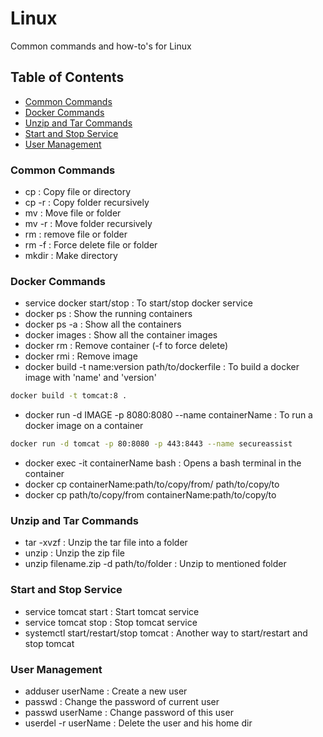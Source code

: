 # Linux
Common commands and how-to's for Linux

## Table of Contents
* [Common Commands](#common-commands)
* [Docker Commands](#docker-commands)
* [Unzip and Tar Commands](#unzip-and-tar-commands)
* [Start and Stop Service](#start-and-stop-service)
* [User Management]()


### Common Commands
* cp : Copy file or directory
* cp -r : Copy folder recursively
* mv : Move file or folder
* mv -r : Move folder recursively
* rm : remove file or folder
* rm -f : Force delete file or folder
* mkdir : Make directory


### Docker Commands
* service docker start/stop : To start/stop docker service
* docker ps : Show the running containers
* docker ps -a : Show all the containers
* docker images : Show all the container images
* docker rm : Remove container (-f to force delete)
* docker rmi : Remove image
* docker build -t name:version path/to/dockerfile : To build a docker image with 'name' and 'version'
``` bash
docker build -t tomcat:8 .
```
* docker run -d IMAGE -p 8080:8080 --name containerName : To run a docker image on a container 
``` bash
docker run -d tomcat -p 80:8080 -p 443:8443 --name secureassist
```
* docker exec -it containerName bash : Opens a bash terminal in the container
* docker cp containerName:path/to/copy/from/ path/to/copy/to
* docker cp path/to/copy/from containerName:path/to/copy/to


### Unzip and Tar Commands
* tar -xvzf : Unzip the tar file into a folder
* unzip : Unzip the zip file
* unzip filename.zip -d path/to/folder : Unzip to mentioned folder


### Start and Stop Service
* service tomcat start : Start tomcat service
* service tomcat stop : Stop tomcat service
* systemctl start/restart/stop tomcat : Another way to start/restart and stop tomcat 

### User Management
* adduser userName : Create a new user
* passwd : Change the password of current user
* passwd userName : Change password of this user
* userdel -r userName : Delete the user and his home dir
